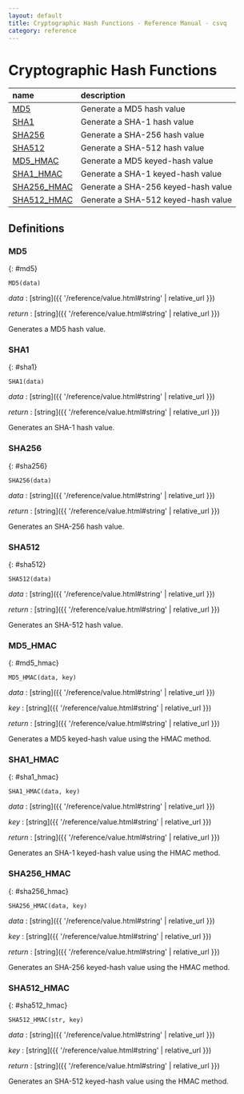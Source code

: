 ```yaml
---
layout: default
title: Cryptographic Hash Functions - Reference Manual - csvq
category: reference
---
```


# Cryptographic Hash Functions

| name | description |
| :- | :- |
| [MD5](#md5) | Generate a MD5 hash value |
| [SHA1](#sha1) | Generate a SHA-1 hash value |
| [SHA256](#sha256) | Generate a SHA-256 hash value |
| [SHA512](#sha512) | Generate a SHA-512 hash value |
| [MD5_HMAC](#md5_hmac) | Generate a MD5 keyed-hash value |
| [SHA1_HMAC](#sha1_hmac) | Generate a SHA-1 keyed-hash value |
| [SHA256_HMAC](#sha256_hmac) | Generate a SHA-256 keyed-hash value |
| [SHA512_HMAC](#sha512_hmac) | Generate a SHA-512 keyed-hash value |

## Definitions

### MD5
{: #md5}

```
MD5(data)
```

_data_
: [string]({{ '/reference/value.html#string' | relative_url }})

_return_
: [string]({{ '/reference/value.html#string' | relative_url }})

Generates a MD5 hash value.

### SHA1
{: #sha1}

```
SHA1(data)
```

_data_
: [string]({{ '/reference/value.html#string' | relative_url }})

_return_
: [string]({{ '/reference/value.html#string' | relative_url }})

Generates an SHA-1 hash value.

### SHA256
{: #sha256}

```
SHA256(data)
```

_data_
: [string]({{ '/reference/value.html#string' | relative_url }})

_return_
: [string]({{ '/reference/value.html#string' | relative_url }})

Generates an SHA-256 hash value.

### SHA512
{: #sha512}

```
SHA512(data)
```

_data_
: [string]({{ '/reference/value.html#string' | relative_url }})

_return_
: [string]({{ '/reference/value.html#string' | relative_url }})

Generates an SHA-512 hash value.

### MD5_HMAC
{: #md5_hmac}

```
MD5_HMAC(data, key)
```

_data_
: [string]({{ '/reference/value.html#string' | relative_url }})

_key_
: [string]({{ '/reference/value.html#string' | relative_url }})

_return_
: [string]({{ '/reference/value.html#string' | relative_url }})

Generates a MD5 keyed-hash value using the HMAC method.

### SHA1_HMAC
{: #sha1_hmac}

```
SHA1_HMAC(data, key)
```

_data_
: [string]({{ '/reference/value.html#string' | relative_url }})

_key_
: [string]({{ '/reference/value.html#string' | relative_url }})

_return_
: [string]({{ '/reference/value.html#string' | relative_url }})

Generates an SHA-1 keyed-hash value using the HMAC method.

### SHA256_HMAC
{: #sha256_hmac}

```
SHA256_HMAC(data, key)
```

_data_
: [string]({{ '/reference/value.html#string' | relative_url }})

_key_
: [string]({{ '/reference/value.html#string' | relative_url }})

_return_
: [string]({{ '/reference/value.html#string' | relative_url }})

Generates an SHA-256 keyed-hash value using the HMAC method.

### SHA512_HMAC
{: #sha512_hmac}

```
SHA512_HMAC(str, key)
```

_data_
: [string]({{ '/reference/value.html#string' | relative_url }})

_key_
: [string]({{ '/reference/value.html#string' | relative_url }})

_return_
: [string]({{ '/reference/value.html#string' | relative_url }})

Generates an SHA-512 keyed-hash value using the HMAC method.
